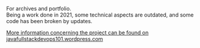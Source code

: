 For archives and portfolio. <br>
Being a work done in 2021, some technical aspects are outdated, and some code has been broken by updates. <br>

[More information concerning the project can be found on javafullstackdevops101.wordpress.com](https://javafullstackdevops101.wordpress.com/, "Code Java Full Stack DevOps")
